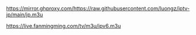 
https://mirror.ghproxy.com/https://raw.githubusercontent.com/luongz/iptv-jp/main/jp.m3u

https://live.fanmingming.com/tv/m3u/ipv6.m3u

